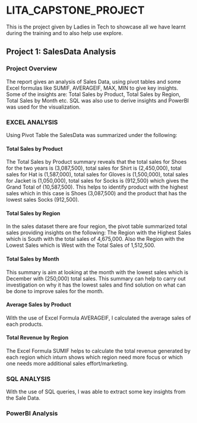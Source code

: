 # LITA_CAPSTONE_PROJECT
This is the project given by Ladies in Tech to showcase all we have learnt during the training and to also help use explore.

## Project 1: SalesData Analysis
### Project Overview
The report gives an analysis of Sales Data, using pivot tables and some Excel formulas like SUMIF, AVERAGEIF, MAX, MIN to give key insights. Some of the insights are: Total Sales by Product, Total Sales by Region, Total Sales by Month etc. SQL was also use to derive insights and PowerBI was used for the visualization.

### EXCEL ANALYSIS
Using Pivot Table the SalesData was summarized under the following:

#### Total Sales by Product
The Total Sales by Product summary reveals that the total sales for Shoes for the two years is (3,087,500), total sales for Shirt is (2,450,000), total sales for Hat is (1,587,000), total sales for Gloves is (1,500,000), total sales for Jacket is (1,050,000), total sales for Socks is (912,500) which gives the Grand Total of (10,587,500).
This helps to identify product with the highest sales which in this case is Shoes (3,087,500) and the product that has the lowest sales Socks (912,500).

#### Total Sales by Region
In the sales dataset there are four region, the pivot table summarized total sales providing insights on the following:
The Region with the Highest Sales which is South with the total sales of 4,675,000.
Also the Region with the Lowest Sales which is West with the Total Sales of 1,512,500. 

#### Total Sales by Month
This summary is aim at looking at the month with the lowest sales which is December with (250,000) total sales. This summary can help to carry out investigation on why it has the lowest sales and find solution on what can be done to improve sales for the month.

#### Average Sales by Product
With the use of Excel Formula AVERAGEIF, I calculated the average sales of each products.

#### Total Revenue by Region
The Excel Formula SUMIF helps to calculate the total revenue generated by each region which inturn shows which region need more focus or which one needs more additional sales effort/marketing. 

### SQL ANALYSIS
With the use of SQL queries, I was able to extract some key insights from the Sale Data. 
### PowerBI Analysis
